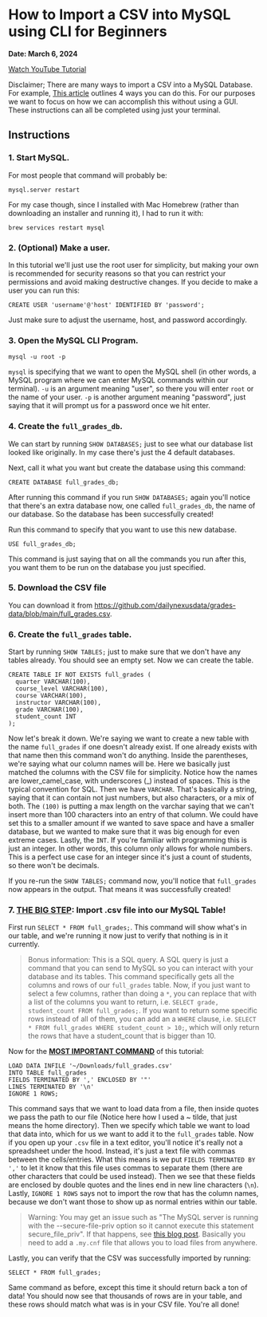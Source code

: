 # How to Import a CSV into MySQL using CLI for Beginners

**Date: March 6, 2024**

[Watch YouTube Tutorial](https://youtu.be/al8g727OOfU)

Disclaimer; There are many ways to import a CSV into a MySQL Database. For example, [This article](https://blog.skyvia.com/how-to-import-csv-file-into-mysql-table-in-4-different-ways/) outlines 4 ways you can do this. For our purposes we want to focus on how we can accomplish this without using a GUI. These instructions can all be completed using just your terminal.

## Instructions

### 1. Start MySQL.

For most people that command will probably be:

```
mysql.server restart
```

For my case though, since I installed with Mac Homebrew (rather than downloading an installer and running it), I had to run it with:

```
brew services restart mysql
```

### 2. (Optional) Make a user.

In this tutorial we'll just use the root user for simplicity, but making your own is recommended for security reasons so that you can restrict your permissions and avoid making destructive changes. If you decide to make a user you can run this:

```
CREATE USER 'username'@'host' IDENTIFIED BY 'password';
```

Just make sure to adjust the username, host, and password accordingly.

### 3. Open the MySQL CLI Program.

```
mysql -u root -p
```

`mysql` is specifying that we want to open the MySQL shell (in other words, a MySQL program where we can enter MySQL commands within our terminal). `-u` is an argument meaning "user", so there you will enter `root` or the name of your user. `-p` is another argument meaning "password", just saying that it will prompt us for a password once we hit enter.

### 4. Create the `full_grades_db`.

We can start by running `SHOW DATABASES;` just to see what our database list looked like originally. In my case there's just the 4 default databases.

Next, call it what you want but create the database using this command:

```
CREATE DATABASE full_grades_db;
```

After running this command if you run `SHOW DATABASES;` again you'll notice that there's an extra database now, one called `full_grades_db`, the name of our database. So the database has been successfully created!

Run this command to specify that you want to use this new database.

```
USE full_grades_db;
```

This command is just saying that on all the commands you run after this, you want them to be run on the database you just specified.

### 5. Download the CSV file

You can download it from https://github.com/dailynexusdata/grades-data/blob/main/full_grades.csv.

### 6. Create the `full_grades` table.

Start by running `SHOW TABLES;` just to make sure that we don't have any tables already. You should see an empty set. Now we can create the table.

```
CREATE TABLE IF NOT EXISTS full_grades (
  quarter VARCHAR(100),
  course_level VARCHAR(100),
  course VARCHAR(100),
  instructor VARCHAR(100),
  grade VARCHAR(100),
  student_count INT
);
```

Now let's break it down. We're saying we want to create a new table with the name `full_grades` if one doesn't already exist. If one already exists with that name then this command won't do anything. Inside the parentheses, we're saying what our column names will be. Here we basically just matched the columns with the CSV file for simplicity. Notice how the names are lower_camel_case, with underscores (\_) instead of spaces. This is the typical convention for SQL. Then we have `VARCHAR`. That's basically a string, saying that it can contain not just numbers, but also characters, or a mix of both. The `(100)` is putting a max length on the varchar saying that we can't insert more than 100 characters into an entry of that column. We could have set this to a smaller amount if we wanted to save space and have a smaller database, but we wanted to make sure that it was big enough for even extreme cases. Lastly, the `INT`. If you're familiar with programming this is just an integer. In other words, this column only allows for whole numbers. This is a perfect use case for an integer since it's just a count of students, so there won't be decimals.

If you re-run the `SHOW TABLES;` command now, you'll notice that `full_grades` now appears in the output. That means it was successfully created!

### 7. <u>THE BIG STEP</u>: Import .csv file into our MySQL Table!

First run `SELECT * FROM full_grades;`. This command will show what's in our table, and we're running it now just to verify that nothing is in it currently.

> Bonus information: This is a SQL query. A SQL query is just a command that you can send to MySQL so you can interact with your database and its tables. This command specifically gets all the columns and rows of our `full_grades` table. Now, if you just want to select a few columns, rather than doing a `*`, you can replace that with a list of the columns you want to return, i.e. `SELECT grade, student_count FROM full_grades;`. If you want to return some specific rows instead of all of them, you can add an a `WHERE` clause, i.e. `SELECT * FROM full_grades WHERE student_count > 10;`, which will only return the rows that have a student_count that is bigger than 10.

Now for the <u><b>MOST IMPORTANT COMMAND</b></u> of this tutorial:

```
LOAD DATA INFILE '~/Downloads/full_grades.csv'
INTO TABLE full_grades
FIELDS TERMINATED BY ',' ENCLOSED BY '"'
LINES TERMINATED BY '\n'
IGNORE 1 ROWS;
```

This command says that we want to load data from a file, then inside quotes we pass the path to our file (Notice here how I used a ~ tilde, that just means the home directory). Then we specify which table we want to load that data into, which for us we want to add it to the `full_grades` table. Now if you open up your `.csv` file in a text editor, you'll notice it's really not a spreadsheet under the hood. Instead, it's just a text file with commas between the cells/entries. What this means is we put `FIELDS TERMINATED BY ','` to let it know that this file uses commas to separate them (there are other characters that could be used instead). Then we see that these fields are enclosed by double quotes and the lines end in new line characters (`\n`). Lastly, `IGNORE 1 ROWS` says not to import the row that has the column names, because we don't want those to show up as normal entries within our table.

> Warning: You may get an issue such as "The MySQL server is running with the --secure-file-priv option so it cannot execute this statement secure_file_priv". If that happens, see [this blog post](https://acp8.medium.com/solving-the-mysql-server-is-running-with-the-secure-file-priv-option-so-it-cannot-execute-this-d319de864285). Basically you need to add a `.my.cnf` file that allows you to load files from anywhere.

Lastly, you can verify that the CSV was successfully imported by running:

```
SELECT * FROM full_grades;
```

Same command as before, except this time it should return back a ton of data! You should now see that thousands of rows are in your table, and these rows should match what was is in your CSV file. You're all done!
